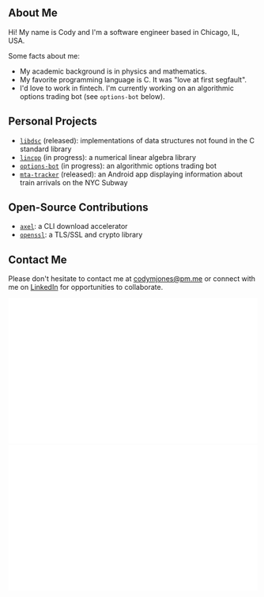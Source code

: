 ## About Me

Hi! My name is Cody and I'm a software engineer based in Chicago, IL, USA.

Some facts about me:

- My academic background is in physics and mathematics.
- My favorite programming language is C. It was "love at first segfault".
- I'd love to work in fintech. I'm currently working on an algorithmic options trading bot (see `options-bot` below).

## Personal Projects

- [`libdsc`](https://github.com/cm-jones/libdsc) (released): implementations of data structures not found in the C standard library
- [`lincpp`](https://github.com/cm-jones/lincpp) (in progress): a numerical linear algebra library
- [`options-bot`](https://github.com/cm-jones/options-bot) (in progress): an algorithmic options trading bot
- [`mta-tracker`](https://github.com/cm-jones/mta-tracker) (released): an Android app displaying information about train arrivals on the NYC Subway

## Open-Source Contributions

- [`axel`](https://github.com/axel-download-accelerator/axel): a CLI download accelerator
- [`openssl`](https://github.com/openssl/openssl): a TLS/SSL and crypto library

## Contact Me

Please don't hesitate to contact me at codymjones@pm.me or connect with me on [LinkedIn](https://linkedin.com/in/cm-jones) for opportunities to collaborate.

![](https://raw.githubusercontent.com/cm-jones/github-stats/master/generated/languages.svg#gh-dark-mode-only)
![](https://raw.githubusercontent.com/cm-jones/github-stats/master/generated/languages.svg#gh-light-mode-only)

